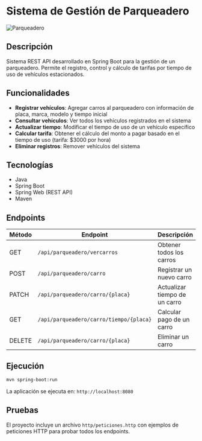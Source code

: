 # Sistema de Gestión de Parqueadero

![Parqueadero](imagen-parqueadero.png)

## Descripción

Sistema REST API desarrollado en Spring Boot para la gestión de un parqueadero. Permite el registro, control y cálculo de tarifas por tiempo de uso de vehículos estacionados.

## Funcionalidades

- **Registrar vehículos**: Agregar carros al parqueadero con información de placa, marca, modelo y tiempo inicial
- **Consultar vehículos**: Ver todos los vehículos registrados en el sistema
- **Actualizar tiempo**: Modificar el tiempo de uso de un vehículo específico
- **Calcular tarifa**: Obtener el cálculo del monto a pagar basado en el tiempo de uso (tarifa: $3000 por hora)
- **Eliminar registros**: Remover vehículos del sistema

## Tecnologías

- Java
- Spring Boot
- Spring Web (REST API)
- Maven

## Endpoints

| Método | Endpoint | Descripción |
|--------|----------|-------------|
| GET | `/api/parqueadero/vercarros` | Obtener todos los carros |
| POST | `/api/parqueadero/carro` | Registrar un nuevo carro |
| PATCH | `/api/parqueadero/carro/{placa}` | Actualizar tiempo de un carro |
| GET | `/api/parqueadero/carro/tiempo/{placa}` | Calcular pago de un carro |
| DELETE | `/api/parqueadero/carro/{placa}` | Eliminar un carro |

## Ejecución

```bash
mvn spring-boot:run
```

La aplicación se ejecuta en: `http://localhost:8080`

## Pruebas

El proyecto incluye un archivo `http/peticiones.http` con ejemplos de peticiones HTTP para probar todos los endpoints.
